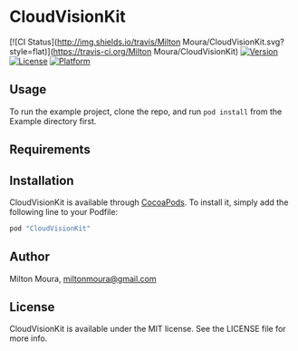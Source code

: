 # CloudVisionKit

[![CI Status](http://img.shields.io/travis/Milton Moura/CloudVisionKit.svg?style=flat)](https://travis-ci.org/Milton Moura/CloudVisionKit)
[![Version](https://img.shields.io/cocoapods/v/CloudVisionKit.svg?style=flat)](http://cocoapods.org/pods/CloudVisionKit)
[![License](https://img.shields.io/cocoapods/l/CloudVisionKit.svg?style=flat)](http://cocoapods.org/pods/CloudVisionKit)
[![Platform](https://img.shields.io/cocoapods/p/CloudVisionKit.svg?style=flat)](http://cocoapods.org/pods/CloudVisionKit)

## Usage

To run the example project, clone the repo, and run `pod install` from the Example directory first.

## Requirements

## Installation

CloudVisionKit is available through [CocoaPods](http://cocoapods.org). To install
it, simply add the following line to your Podfile:

```ruby
pod "CloudVisionKit"
```

## Author

Milton Moura, miltonmoura@gmail.com

## License

CloudVisionKit is available under the MIT license. See the LICENSE file for more info.

